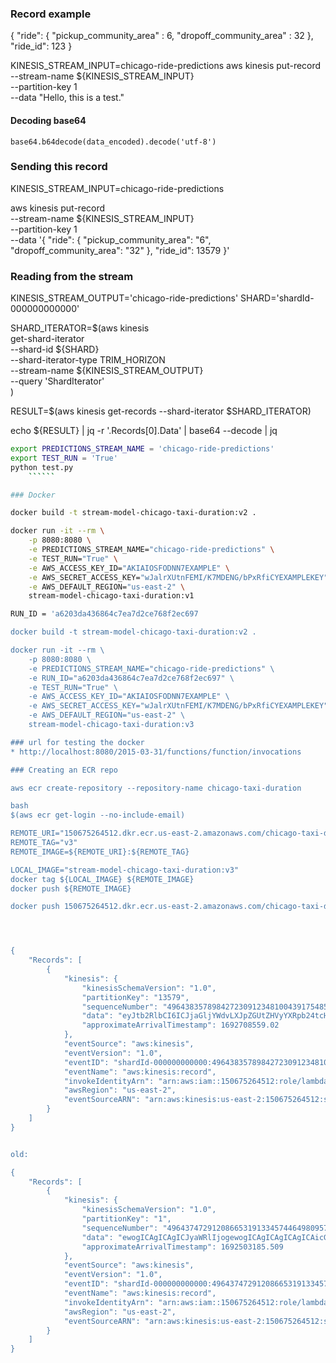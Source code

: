 ### Record example
{
    "ride": {
        "pickup_community_area" : 6,
        "dropoff_community_area" : 32
    },
    "ride_id": 123
}

KINESIS_STREAM_INPUT=chicago-ride-predictions
aws kinesis put-record \
    --stream-name ${KINESIS_STREAM_INPUT} \
    --partition-key 1 \
    --data "Hello, this is a test."

#### Decoding base64

`base64.b64decode(data_encoded).decode('utf-8')`

### Sending this record
KINESIS_STREAM_INPUT=chicago-ride-predictions

aws kinesis put-record \
    --stream-name ${KINESIS_STREAM_INPUT} \
    --partition-key 1 \
    --data '{
        "ride": {
            "pickup_community_area": "6",
            "dropoff_community_area": "32"
        }, 
        "ride_id": 13579
    }'

### Reading from the stream

KINESIS_STREAM_OUTPUT='chicago-ride-predictions'
SHARD='shardId-000000000000'

SHARD_ITERATOR=$(aws kinesis \
    get-shard-iterator \
        --shard-id ${SHARD} \
        --shard-iterator-type TRIM_HORIZON \
        --stream-name ${KINESIS_STREAM_OUTPUT} \
        --query 'ShardIterator' \
)

RESULT=$(aws kinesis get-records --shard-iterator $SHARD_ITERATOR)

echo ${RESULT} | jq -r '.Records[0].Data' | base64 --decode | jq


``` bash
export PREDICTIONS_STREAM_NAME = 'chicago-ride-predictions'
export TEST_RUN = 'True'
python test.py
    ``````

### Docker 

docker build -t stream-model-chicago-taxi-duration:v2 .

docker run -it --rm \
    -p 8080:8080 \
    -e PREDICTIONS_STREAM_NAME="chicago-ride-predictions" \
    -e TEST_RUN="True" \
    -e AWS_ACCESS_KEY_ID="AKIAIOSFODNN7EXAMPLE" \
    -e AWS_SECRET_ACCESS_KEY="wJalrXUtnFEMI/K7MDENG/bPxRfiCYEXAMPLEKEY" \
    -e AWS_DEFAULT_REGION="us-east-2" \
    stream-model-chicago-taxi-duration:v1

RUN_ID = 'a6203da436864c7ea7d2ce768f2ec697

docker build -t stream-model-chicago-taxi-duration:v2 .

docker run -it --rm \
    -p 8080:8080 \
    -e PREDICTIONS_STREAM_NAME="chicago-ride-predictions" \
    -e RUN_ID="a6203da436864c7ea7d2ce768f2ec697" \
    -e TEST_RUN="True" \
    -e AWS_ACCESS_KEY_ID="AKIAIOSFODNN7EXAMPLE" \
    -e AWS_SECRET_ACCESS_KEY="wJalrXUtnFEMI/K7MDENG/bPxRfiCYEXAMPLEKEY" \
    -e AWS_DEFAULT_REGION="us-east-2" \
    stream-model-chicago-taxi-duration:v3

### url for testing the docker
* http://localhost:8080/2015-03-31/functions/function/invocations

### Creating an ECR repo

aws ecr create-repository --repository-name chicago-taxi-duration

bash
$(aws ecr get-login --no-include-email)

REMOTE_URI="150675264512.dkr.ecr.us-east-2.amazonaws.com/chicago-taxi-duration"
REMOTE_TAG="v3"
REMOTE_IMAGE=${REMOTE_URI}:${REMOTE_TAG}

LOCAL_IMAGE="stream-model-chicago-taxi-duration:v3"
docker tag ${LOCAL_IMAGE} ${REMOTE_IMAGE}
docker push ${REMOTE_IMAGE} 

docker push 150675264512.dkr.ecr.us-east-2.amazonaws.com/chicago-taxi-duration-model:v1




{
    "Records": [
        {
            "kinesis": {
                "kinesisSchemaVersion": "1.0",
                "partitionKey": "13579",
                "sequenceNumber": "49643835789842723091234810043917548543000268625363861506",
                "data": "eyJtb2RlbCI6ICJjaGljYWdvLXJpZGUtZHVyYXRpb24tcHJlZGljdGlvbi1tb2RlbCIsICJ2ZXJzaW9uIjogIjEyMjMiLCAicHJlZGljdGlvbiI6IHsicmlkZV9kdXJhdGlvbiI6IDIwLjkyODI3NzkyODA0NTYxMywgInJpZGVfaWQiOiAxMzU3OX19",
                "approximateArrivalTimestamp": 1692708559.02
            },
            "eventSource": "aws:kinesis",
            "eventVersion": "1.0",
            "eventID": "shardId-000000000000:49643835789842723091234810043917548543000268625363861506",
            "eventName": "aws:kinesis:record",
            "invokeIdentityArn": "arn:aws:iam::150675264512:role/lambda-kinesis-role",
            "awsRegion": "us-east-2",
            "eventSourceARN": "arn:aws:kinesis:us-east-2:150675264512:stream/chicago-ride-predictions"
        }
    ]
}


old:

{
    "Records": [
        {
            "kinesis": {
                "kinesisSchemaVersion": "1.0",
                "partitionKey": "1",
                "sequenceNumber": "49643747291208665319133457446498095704868846562692825090",
                "data": "ewogICAgICAgICJyaWRlIjogewogICAgICAgICAgICAicGlja3VwX2NvbW11bml0eV9hcmVhIjogIjYiLAogICAgICAgICAgICAiZHJvcG9mZl9jb21tdW5pdHlfYXJlYSI6ICIzMiIKICAgICAgICB9LCAKICAgICAgICAicmlkZV9pZCI6IDEyMzQ1NgogICAgfQ==",
                "approximateArrivalTimestamp": 1692503185.509
            },
            "eventSource": "aws:kinesis",
            "eventVersion": "1.0",
            "eventID": "shardId-000000000000:49643747291208665319133457446498095704868846562692825090",
            "eventName": "aws:kinesis:record",
            "invokeIdentityArn": "arn:aws:iam::150675264512:role/lambda-kinesis-role",
            "awsRegion": "us-east-2",
            "eventSourceARN": "arn:aws:kinesis:us-east-2:150675264512:stream/ride-events"
        }
    ]
}

